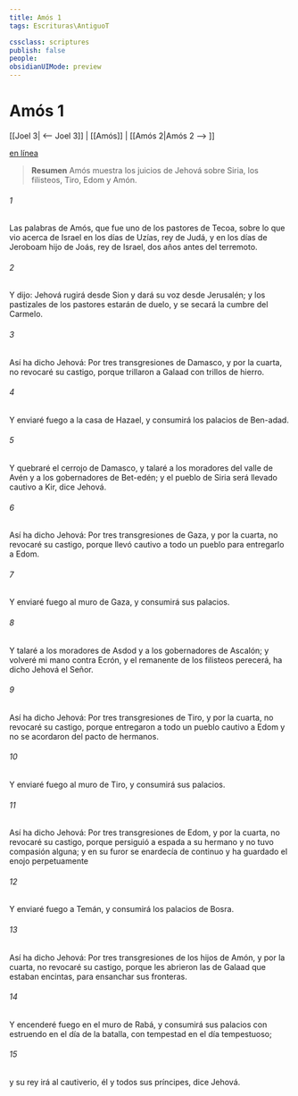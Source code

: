 ```yaml
---
title: Amós 1
tags: Escrituras\AntiguoT

cssclass: scriptures
publish: false
people:
obsidianUIMode: preview
---
```


# Amós 1
[[Joel 3| <-- Joel 3]] | [[Amós]] | [[Amós 2|Amós 2 --> ]]

[en línea](https://churchofjesuschrist.org/study/scriptures/ot/amos/1?lang=spa)

> __Resumen__
Amós muestra los juicios de Jehová sobre Siria, los filisteos, Tiro, Edom y Amón.

###### 1 
Las palabras de Amós, que fue uno de los pastores de Tecoa, sobre lo que vio acerca de Israel en los días de Uzías, rey de Judá, y en los días de Jeroboam hijo de Joás, rey de Israel, dos años antes del terremoto.

###### 2 
Y dijo: Jehová rugirá desde Sion y dará su voz desde Jerusalén; y los pastizales de los pastores estarán de duelo, y se secará la cumbre del Carmelo.

###### 3 
Así ha dicho Jehová: Por tres transgresiones de Damasco, y por la cuarta, no revocaré su castigo, porque trillaron a Galaad con trillos de hierro.

###### 4 
Y enviaré fuego a la casa de Hazael, y consumirá los palacios de Ben-adad.

###### 5 
Y quebraré el cerrojo de Damasco, y talaré a los moradores del valle de Avén y a los gobernadores de Bet-edén; y el pueblo de Siria será llevado cautivo a Kir, dice Jehová.

###### 6 
Así ha dicho Jehová: Por tres transgresiones de Gaza, y por la cuarta, no revocaré su castigo, porque llevó cautivo a todo un pueblo para entregarlo a Edom.

###### 7 
Y enviaré fuego al muro de Gaza, y consumirá sus palacios.

###### 8 
Y talaré a los moradores de Asdod y a los gobernadores de Ascalón; y volveré mi mano contra Ecrón, y el remanente de los filisteos perecerá, ha dicho Jehová el Señor.

###### 9 
Así ha dicho Jehová: Por tres transgresiones de Tiro, y por la cuarta, no revocaré su castigo, porque entregaron a todo un pueblo cautivo a Edom y no se acordaron del pacto de hermanos.

###### 10 
Y enviaré fuego al muro de Tiro, y consumirá sus palacios.

###### 11 
Así ha dicho Jehová: Por tres transgresiones de Edom, y por la cuarta, no revocaré su castigo, porque persiguió a espada a su hermano y no tuvo compasión alguna; y en su furor se enardecía de continuo y ha guardado el enojo perpetuamente

###### 12 
Y enviaré fuego a Temán, y consumirá los palacios de Bosra.

###### 13 
Así ha dicho Jehová: Por tres transgresiones de los hijos de Amón, y por la cuarta, no revocaré su castigo, porque les abrieron  las de Galaad que estaban encintas, para ensanchar sus fronteras.

###### 14 
Y encenderé fuego en el muro de Rabá, y consumirá sus palacios con estruendo en el día de la batalla, con tempestad en el día tempestuoso;

###### 15 
y su rey irá al cautiverio, él y todos sus príncipes, dice Jehová.

